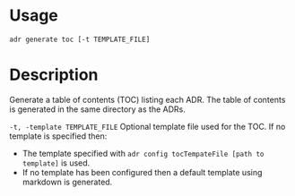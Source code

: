 # Usage

`adr generate toc [-t TEMPLATE_FILE]`

# Description

Generate a table of contents (TOC) listing each ADR. The table of contents is generated in the same directory as the ADRs.

`-t, -template TEMPLATE_FILE`   Optional template file used for the TOC. If no template is specified then:

* The template specified with `adr config tocTempateFile [path to template]` is used.
* If no template has been configured then a default template using markdown is generated.